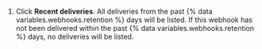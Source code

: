 1. Click **Recent deliveries**. All deliveries from the past {% data variables.webhooks.retention %} days will be listed. If this webhook has not been delivered within the past {% data variables.webhooks.retention %} days, no deliveries will be listed.
